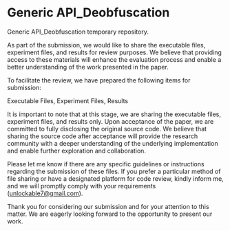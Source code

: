 # Generic API_Deobfuscation
Generic API_Deobfuscation temporary repository.

As part of the submission, we would like to share the executable files, experiment files, and results for review purposes. We believe that providing access to these materials will enhance the evaluation process and enable a better understanding of the work presented in the paper.

To facilitate the review, we have prepared the following items for submission:

Executable Files, Experiment Files, Results

It is important to note that at this stage, we are sharing the executable files, experiment files, and results only. Upon acceptance of the paper, we are committed to fully disclosing the original source code. We believe that sharing the source code after acceptance will provide the research community with a deeper understanding of the underlying implementation and enable further exploration and collaboration.

Please let me know if there are any specific guidelines or instructions regarding the submission of these files. If you prefer a particular method of file sharing or have a designated platform for code review, kindly inform me, and we will promptly comply with your requirements (unlockable7@gmail.com).

Thank you for considering our submission and for your attention to this matter. We are eagerly looking forward to the opportunity to present our work.
